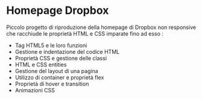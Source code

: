 # Homepage Dropbox

Piccolo progetto di riproduzione della homepage di Dropbox non responsive che racchiude le proprietà HTML e CSS imparate fino ad esso :
- Tag HTML5 e le loro funzioni
- Gestione e indentazione del codice HTML
- Proprietà CSS e gestione delle classi
- HTML e CSS entities
- Gestione del layout di una pagina
- Utilizzo di container e proprietà flex
- Proprietà di hover e transition
- Animazioni CSS